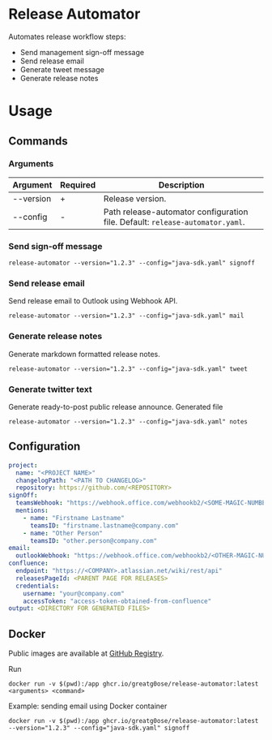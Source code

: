 # Release Automator

Automates release workflow steps:

* Send management sign-off message
* Send release email
* Generate tweet message
* Generate release notes

# Usage

## Commands

### Arguments

| Argument  | Required | Description                                                                   |
|-----------|----------|-------------------------------------------------------------------------------|
| --version | +        | Release version.                                                              |
| --config  | -        | Path release-automator configuration file. Default: `release-automator.yaml`. |

### Send sign-off message

```shell
release-automator --version="1.2.3" --config="java-sdk.yaml" signoff
```

### Send release email

Send release email to Outlook using Webhook API.

```shell
release-automator --version="1.2.3" --config="java-sdk.yaml" mail
```

### Generate release notes

Generate markdown formatted release notes.

```shell
release-automator --version="1.2.3" --config="java-sdk.yaml" tweet
```

### Generate twitter text

Generate ready-to-post public release announce. Generated file

```shell
release-automator --version="1.2.3" --config="java-sdk.yaml" notes
```

## Configuration

```yaml
project:
  name: "<PROJECT NAME>"
  changelogPath: "<PATH TO CHANGELOG>"
  repository: https://github.com/<REPOSITORY>
signOff:
  teamsWebhook: "https://webhook.office.com/webhookb2/<SOME-MAGIC-NUMBERS>"
  mentions:
    - name: "Firstname Lastname"
      teamsID: "firstname.lastname@company.com"
    - name: "Other Person"
      teamsID: "other.person@company.com"
email:
  outlookWebhook: "https://webhook.office.com/webhookb2/<OTHER-MAGIC-NUMBERS>"
confluence:
  endpoint: "https://<COMPANY>.atlassian.net/wiki/rest/api"
  releasesPageId: <PARENT PAGE FOR RELEASES>
  credentials:
    username: "your@company.com"
    accessToken: "access-token-obtained-from-confluence"
output: <DIRECTORY FOR GENERATED FILES>  
```

## Docker

Public images are available at [GitHub Registry](https://ghcr.io/greatg0ose/release-automator).

Run 
```shell
docker run -v $(pwd):/app ghcr.io/greatg0ose/release-automator:latest <arguments> <command>
```

Example: sending email using Docker container
```shell
docker run -v $(pwd):/app ghcr.io/greatg0ose/release-automator:latest --version="1.2.3" --config="java-sdk.yaml" signoff
```
